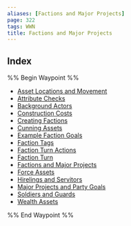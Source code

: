```yaml
---
aliases: [Factions and Major Projects]
page: 322
tags: WWN
title: Factions and Major Projects
---
```



## Index

%% Begin Waypoint %%
- [Asset Locations and Movement](./Asset%20Locations%20and%20Movement.md)
- [Attribute Checks](./Attribute%20Checks.md)
- [Background Actors](./Background%20Actors.md)
- [Construction Costs](./Construction%20Costs.md)
- [Creating Factions](./Creating%20Factions.md)
- [Cunning Assets](./Cunning%20Assets.md)
- [Example Faction Goals](./Example%20Faction%20Goals.md)
- [Faction Tags](./Faction%20Tags.md)
- [Faction Turn Actions](./Faction%20Turn%20Actions.md)
- [Faction Turn](./Faction%20Turn.md)
- [Factions and Major Projects](./Factions%20and%20Major%20Projects.md)
- [Force Assets](./Force%20Assets.md)
- [Hirelings and Servitors](./Hirelings%20and%20Servitors.md)
- [Major Projects and Party Goals](./Major%20Projects%20and%20Party%20Goals.md)
- [Soldiers and Guards](./Soldiers%20and%20Guards.md)
- [Wealth Assets](./Wealth%20Assets.md)

%% End Waypoint %%